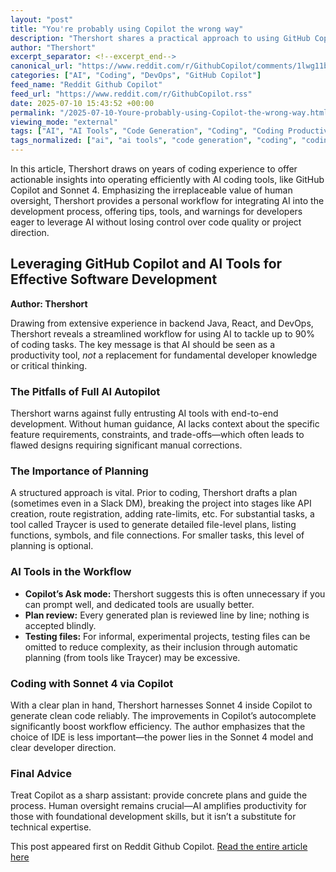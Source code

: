 ```yaml
---
layout: "post"
title: "You're probably using Copilot the wrong way"
description: "Thershort shares a practical approach to using GitHub Copilot and AI tools for efficient software development, stressing the importance of strong planning and oversight."
author: "Thershort"
excerpt_separator: <!--excerpt_end-->
canonical_url: "https://www.reddit.com/r/GithubCopilot/comments/1lwg11b/youre_probably_using_copilot_the_wrong_way/"
categories: ["AI", "Coding", "DevOps", "GitHub Copilot"]
feed_name: "Reddit Github Copilot"
feed_url: "https://www.reddit.com/r/GithubCopilot.rss"
date: 2025-07-10 15:43:52 +00:00
permalink: "/2025-07-10-Youre-probably-using-Copilot-the-wrong-way.html"
viewing_mode: "external"
tags: ["AI", "AI Tools", "Code Generation", "Coding", "Coding Productivity", "Community", "Comparing", "Developer Workflows", "Development Planning", "DevOps", "File Level Planning", "GitHub Copilot", "Software Development", "Sonnet 4", "Traycer"]
tags_normalized: ["ai", "ai tools", "code generation", "coding", "coding productivity", "community", "comparing", "developer workflows", "development planning", "devops", "file level planning", "github copilot", "software development", "sonnet 4", "traycer"]
---
```


In this article, Thershort draws on years of coding experience to offer actionable insights into operating efficiently with AI coding tools, like GitHub Copilot and Sonnet 4. Emphasizing the irreplaceable value of human oversight, Thershort provides a personal workflow for integrating AI into the development process, offering tips, tools, and warnings for developers eager to leverage AI without losing control over code quality or project direction.<!--excerpt_end-->

## Leveraging GitHub Copilot and AI Tools for Effective Software Development

**Author: Thershort**

Drawing from extensive experience in backend Java, React, and DevOps, Thershort reveals a streamlined workflow for using AI to tackle up to 90% of coding tasks. The key message is that AI should be seen as a productivity tool, *not* a replacement for fundamental developer knowledge or critical thinking.

### The Pitfalls of Full AI Autopilot

Thershort warns against fully entrusting AI tools with end-to-end development. Without human guidance, AI lacks context about the specific feature requirements, constraints, and trade-offs—which often leads to flawed designs requiring significant manual corrections.

### The Importance of Planning

A structured approach is vital. Prior to coding, Thershort drafts a plan (sometimes even in a Slack DM), breaking the project into stages like API creation, route registration, adding rate-limits, etc. For substantial tasks, a tool called Traycer is used to generate detailed file-level plans, listing functions, symbols, and file connections. For smaller tasks, this level of planning is optional.

### AI Tools in the Workflow

- **Copilot’s Ask mode:** Thershort suggests this is often unnecessary if you can prompt well, and dedicated tools are usually better.
- **Plan review:** Every generated plan is reviewed line by line; nothing is accepted blindly.
- **Testing files:** For informal, experimental projects, testing files can be omitted to reduce complexity, as their inclusion through automatic planning (from tools like Traycer) may be excessive.

### Coding with Sonnet 4 via Copilot

With a clear plan in hand, Thershort harnesses Sonnet 4 inside Copilot to generate clean code reliably. The improvements in Copilot’s autocomplete significantly boost workflow efficiency. The author emphasizes that the choice of IDE is less important—the power lies in the Sonnet 4 model and clear developer direction.

### Final Advice

Treat Copilot as a sharp assistant: provide concrete plans and guide the process. Human oversight remains crucial—AI amplifies productivity for those with foundational development skills, but it isn’t a substitute for technical expertise.

This post appeared first on Reddit Github Copilot. [Read the entire article here](https://www.reddit.com/r/GithubCopilot/comments/1lwg11b/youre_probably_using_copilot_the_wrong_way/)
